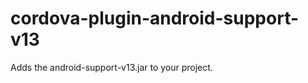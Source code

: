 cordova-plugin-android-support-v13
==================================

Adds the android-support-v13.jar to your project.

